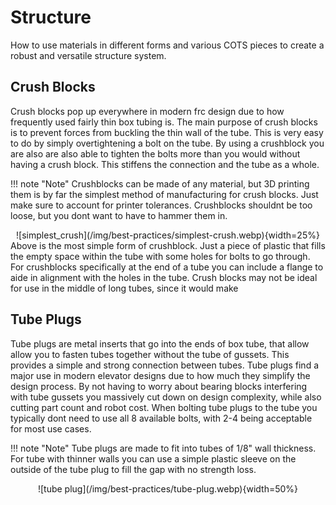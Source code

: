 # Structure

How to use materials in different forms and various COTS pieces to create a robust and versatile structure system.

## Crush Blocks

Crush blocks pop up everywhere in modern frc design due to how frequently used fairly thin box tubing is. The main purpose of crush blocks is to prevent forces from buckling the thin wall of the tube. This is very easy to do by simply overtightening a bolt on the tube. By using a crushblock you are also are also able to tighten the bolts more than you would without having a crush block. This stiffens the connection and the tube as a whole.

!!! note "Note"
    Crushblocks can be made of any material, but 3D printing them is by far the simplest method of manufacturing for crush blocks. Just make sure to account for printer tolerances. Crushblocks shouldnt be too loose, but you dont want to have to hammer them in.

<center>![simplest_crush](/img/best-practices/simplest-crush.webp){width=25%}</center>
Above is the most simple form of crushblock. Just a piece of plastic that fills the empty space within the tube with some holes for bolts to go through. For crushblocks specifically at the end of a tube you can include a flange to aide in alignment with the holes in the tube. Crush blocks may not be ideal for use in the middle of long tubes, since it would make 

## Tube Plugs

Tube plugs are metal inserts that go into the ends of box tube, that allow allow you to fasten tubes together without the tube of gussets. This provides a simple and strong connection between tubes. Tube plugs find a major use in modern elevator designs due to how much they simplify the design process. By not having to worry about bearing blocks interfering with tube gussets you massively cut down on design complexity, while also cutting part count and robot cost. When bolting tube plugs to the tube you typically dont need to use all 8 available bolts, with 2-4 being acceptable for most use cases.

!!! note "Note"
    Tube plugs are made to fit into tubes of 1/8" wall thickness. For tube with thinner walls you can use a simple plastic sleeve on the outside of the tube plug to fill the gap with no strength loss.

<center>![tube plug](/img/best-practices/tube-plug.webp){width=50%}</center>
